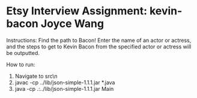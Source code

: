 Etsy Interview Assignment: kevin-bacon
Joyce Wang
===========

Instructions:
Find the path to Bacon! Enter the name of an actor or actress, and the steps to get to Kevin Bacon from the specified actor or actress will be outputted.

How to run:
1) Navigate to src\n
2) javac -cp ../lib/json-simple-1.1.1.jar *.java
3) java -cp .:../lib/json-simple-1.1.1.jar Main
